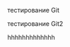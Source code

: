 <!DOCTYPE html>
<html lang="en">
<head>
    <meta charset="UTF-8">
    <title>Document</title>
</head>
<body>
    <p>тестирование Git<p>
    <p>тестирование Git2<p>
    <div>hhhhhhhhhhhhh</div>
    
</body>
</html>
